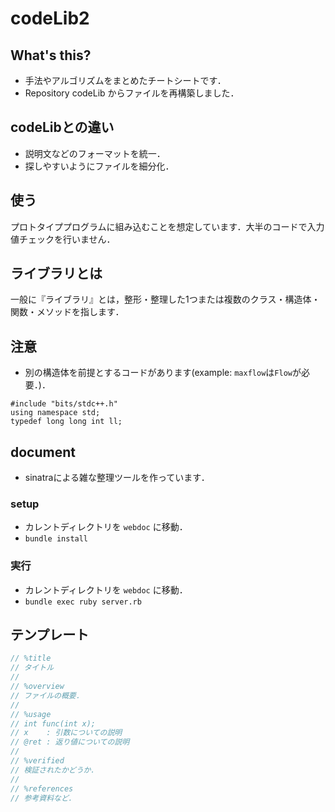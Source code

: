 
# codeLib2

## What's this?
- 手法やアルゴリズムをまとめたチートシートです．
- Repository codeLib からファイルを再構築しました．

## codeLibとの違い
- 説明文などのフォーマットを統一．
- 探しやすいようにファイルを細分化．

## 使う
プロトタイププログラムに組み込むことを想定しています．大半のコードで入力値チェックを行いません．

## ライブラリとは
一般に『ライブラリ』とは，整形・整理した1つまたは複数のクラス・構造体・関数・メソッドを指します．

## 注意
- 別の構造体を前提とするコードがあります(example: `maxflow`は`Flow`が必要．)．

```
#include "bits/stdc++.h"
using namespace std;
typedef long long int ll;
```

## document

- sinatraによる雑な整理ツールを作っています．

### setup

- カレントディレクトリを `webdoc` に移動．
- `bundle install`

### 実行

- カレントディレクトリを `webdoc` に移動．
- `bundle exec ruby server.rb`

## テンプレート
```cpp
// %title
// タイトル
// 
// %overview
// ファイルの概要．
//
// %usage
// int func(int x);
// x    : 引数についての説明
// @ret : 返り値についての説明
//
// %verified
// 検証されたかどうか．
// 
// %references
// 参考資料など．
```


